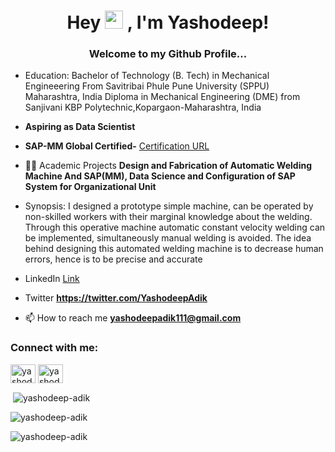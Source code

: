 <h1 align="center">Hey <img src="https://github.com/TheDudeThatCode/TheDudeThatCode/blob/master/Assets/Hi.gif" width="29"> , I'm Yashodeep!</h1>
<h3 align="center">Welcome to my Github Profile...</h3>


- Education: Bachelor of Technology (B. Tech) in Mechanical Engineeering From Savitribai Phule Pune University (SPPU) Maharashtra, India
             Diploma in Mechanical Engineering (DME) from Sanjivani KBP Polytechnic,Kopargaon-Maharashtra, India
    
- **Aspiring as Data Scientist**
- **SAP-MM Global Certified-** <a href="https://www.credly.com/badges/f99bd2a5-e08f-446b-bc86-15c5ba638b61/public_url"> Certification URL </a>
- 👨‍💻 Academic Projects **Design and Fabrication of Automatic Welding Machine And SAP(MM), Data Science and Configuration of SAP System for Organizational Unit**
- Synopsis: I designed a prototype simple machine, can be operated by non-skilled workers with 
their marginal knowledge about the welding. Through this operative machine automatic constant 
velocity welding can be implemented, simultaneously manual welding is avoided. The idea behind 
designing this automated welding machine is to decrease human errors, hence is to be precise and 
accurate

- LinkedIn [Link](www.linkedin.com/in/yashodeep-adik)

- Twitter **https://twitter.com/YashodeepAdik**

- 📫 How to reach me **yashodeepadik111@gmail.com**

<h3 align="left">Connect with me:</h3>
<p align="left">
<a href="https://twitter.com/yashodeepadik" target="blank"><img align="center" src="https://raw.githubusercontent.com/rahuldkjain/github-profile-readme-generator/master/src/images/icons/Social/twitter.svg" alt="yashodeepadik" height="30" width="40" /></a>
<a href="https://linkedin.com/in/yashodeep adik" target="blank"><img align="center" src="https://raw.githubusercontent.com/rahuldkjain/github-profile-readme-generator/master/src/images/icons/Social/linked-in-alt.svg" alt="yashodeep adik" height="30" width="40" /></a>
</p>

<p>&nbsp;<img align="center" src="https://github-readme-stats.vercel.app/api?username=yashodeep-adik&show_icons=true&locale=en" alt="yashodeep-adik" /></p>

<p align="left"> <img src="https://komarev.com/ghpvc/?username=yashodeep-adik&label=Profile%20views&color=0e75b6&style=flat" alt="yashodeep-adik" /> </p>

<p><img align="center" src="https://github-readme-streak-stats.herokuapp.com/?user=yashodeep-adik&" alt="yashodeep-adik" /></p>
